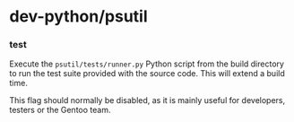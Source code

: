# dev-python/psutil

### test
Execute the `psutil/tests/runner.py` Python script from the build directory to run the test suite provided with the source code. This will extend a build time.

This flag should normally be disabled, as it is mainly useful for developers, testers or the Gentoo team.
